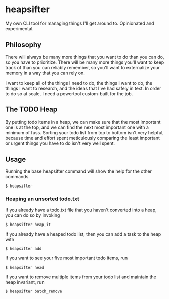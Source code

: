 # heapsifter
My own CLI tool for managing things I'll get around to. Opinionated and experimental.

## Philosophy

There will always be many more things that you want to do than you can do, so you have to prioritize. There will be many more things you'll want to keep track of than you can reliably remember, so you'll want to externalize your memory in a way that you can rely on. 

I want to keep all of the things I need to do, the things I want to do, the things I want to research, and the ideas that I've had safely in text. In order to do so at scale, I need a powertool custom-built for the job. 

## The TODO Heap

By putting todo items in a heap, we can make sure that the most important one is at the top, and we can find the next most important one with a minimum of fuss. Sorting your todo list from top to bottom isn't very helpful, because time and effort spent meticulously comparing the least important or urgent things you have to do isn't very well spent.

## Usage

Running the base heapsifter command will show the help for the other commands.

`$ heapsifter` 

### Heaping an unsorted todo.txt

If you already have a todo.txt file that you haven't converted into a heap, you can do so by invoking

`$ heapsifter heap_it`

If you already have a heaped todo list, then you can add a task to the heap with

`$ heapsifter add`

If you want to see your five most important todo items, run 

`$ heapsifter head`

If you want to remove multiple items from your todo list and maintain the heap invariant, run 

`$ heapsifter batch_remove`
